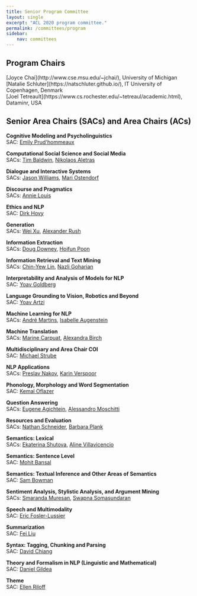 ```yaml
---
title: Senior Program Committee
layout: single
excerpt: "ACL 2020 program committee."
permalink: /committees/program
sidebar: 
    nav: committees 
---
```


<h2>Program Chairs</h2>
[Joyce Chai](http://www.cse.msu.edu/~jchai/), University of Michigan<br/>
[Natalie Schluter](https://natschluter.github.io/), IT University of Copenhagen, Denmark<br/>
[Joel Tetreault](https://www.cs.rochester.edu/~tetreaul/academic.html), Dataminr, USA

<h2>Senior Area Chairs (SACs) and Area Chairs (ACs)</h2>

<b>Cognitive Modeling and Psycholinguistics </b><br/>
SAC: [Emily Prud'hommeaux](http://cs.bc.edu/~prudhome/)

<b>Computational Social Science and Social Media</b><br/>
SACs: [Tim Baldwin](https://people.eng.unimelb.edu.au/tbaldwin/), [Nikolaos Aletras](http://www.nikosaletras.com/)

<b>Dialogue and Interactive Systems</b><br/>
SACs: [Jason Williams](https://sites.google.com/view/jasondwilliams), [Mari Ostendorf](https://people.ece.uw.edu/ostendorf/)

<b>Discourse and Pragmatics</b><br/>
SACs: [Annie Louis](http://homepages.inf.ed.ac.uk/alouis/index.html)

<b>Ethics and NLP</b><br/>
SAC: [Dirk Hovy](https://dirkhovy.com/)

<b>Generation</b><br/>
SACs: [Wei Xu](https://cocoxu.github.io/), [Alexander Rush](http://rush-nlp.com/)

<b>Information Extraction</b><br/>
SACs: [Doug Downey](https://users.cs.northwestern.edu/~ddowney/), [Hoifun Poon](https://www.microsoft.com/en-us/research/people/hoifung/)

<b>Information Retrieval and Text Mining</b><br/>
SACs: [Chin-Yew Lin](https://www.microsoft.com/en-us/research/people/cyl/), [Nazli Goharian](http://people.cs.georgetown.edu/~nazli/)

<b>Interpretability and Analysis of Models for NLP</b><br/>
SAC: [Yoav Goldberg](https://www.cs.bgu.ac.il/~yoavg/uni/)

<b>Language Grounding to Vision, Robotics and Beyond</b><br/>
SAC: [Yoav Artzi](https://yoavartzi.com/)

<b>Machine Learning for NLP</b><br/>
SACs: [André Martins](https://andre-martins.github.io/), [Isabelle Augenstein](https://isabelleaugenstein.github.io/)

<b>Machine Translation</b><br/>
SACs: [Marine Carpuat](https://www.cs.umd.edu/~marine/), [Alexandra Birch](http://homepages.inf.ed.ac.uk/abmayne/)

<b>Multidisciplinary and Area Chair COI</b><br/>
SAC: [Michael Strube](https://www.h-its.org/people/prof-dr-michael-strube/)

<b>NLP Applications</b><br/>
SACs: [Preslav Nakov](https://www.hbku.edu.qa/en/staff/dr-preslav-nakov), [Karin Verspoor](https://cis.unimelb.edu.au/people/karin-verspoor)

<b>Phonology, Morphology and Word Segmentation</b><br/>
SAC: [Kemal Oflazer](https://www.andrew.cmu.edu/user/ko/)

<b>Question Answering</b><br/>
SACs: [Eugene Agichtein](http://www.mathcs.emory.edu/~eugene/), [Alessandro Moschitti](http://disi.unitn.it/moschitti/)

<b>Resources and Evaluation</b><br/>
SACs: [Nathan Schneider](http://people.cs.georgetown.edu/nschneid/), [Barbara Plank](https://bplank.github.io/)

<b>Semantics: Lexical </b><br/>
SACs: [Ekaterina Shutova](https://www.shutova.org/), [Aline Villavicencio](https://sites.google.com/view/alinev)

<b>Semantics: Sentence Level</b><br/>
SAC: [Mohit Bansal](http://www.cs.unc.edu/~mbansal/)

<b>Semantics: Textual Inference and Other Areas of Semantics</b><br/>
SAC: [Sam Bowman](http://www.nyu.edu/projects/bowman/)

<b>Sentiment Analysis, Stylistic Analysis, and Argument Mining</b><br/>
SACs: [Smaranda Muresan](http://www.cs.columbia.edu/~smara/), [Swapna Somasundaran](https://sites.google.com/site/swapnasomasundaran/)

<b>Speech and Multimodality</b><br/>
SAC: [Eric Fosler-Lussier](http://web.cse.ohio-state.edu/~fosler-lussier.1/)

<b>Summarization</b><br/>
SAC: [Fei Liu](http://www.cs.ucf.edu/~feiliu/)

<b>Syntax: Tagging, Chunking and Parsing</b><br/>
SAC: [David Chiang](https://www3.nd.edu/~dchiang/)

<b>Theory and Formalism in NLP (Linguistic and Mathematical)</b><br/>
SAC: [Daniel Gildea](https://www.cs.rochester.edu/u/gildea/)

<b>Theme</b><br/>
SAC: [Ellen Riloff](http://www.cs.utah.edu/~riloff/)

